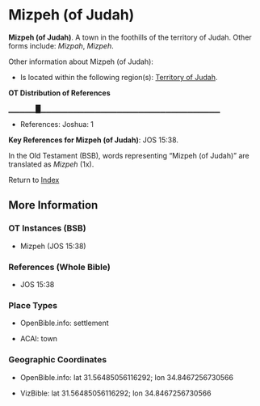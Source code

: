 # Mizpeh (of Judah)
**Mizpeh (of Judah)**. 
A town in the foothills of the territory of Judah. 
Other forms include: 
*Mizpah*, *Mizpeh*. 




Other information about Mizpeh (of Judah):


* Is located within the following region(s): 
[Territory of Judah](TerritoryOfJudah.md). 


**OT Distribution of References**

▁▁▁▁▁█▁▁▁▁▁▁▁▁▁▁▁▁▁▁▁▁▁▁▁▁▁▁▁▁▁▁▁▁▁▁▁▁▁
* References: Joshua: 1



**Key References for Mizpeh (of Judah)**: 
JOS 15:38. 


In the Old Testament (BSB), words representing “Mizpeh (of Judah)” are translated as 
*Mizpeh* (1x). 




Return to [Index](00-Index.md)

## More Information

### OT Instances (BSB)

* Mizpeh (JOS 15:38)



### References (Whole Bible)

* JOS 15:38


### Place Types

* OpenBible.info: settlement

* ACAI: town



### Geographic Coordinates

* OpenBible.info: lat 31.56485056116292; lon 34.8467256730566

* VizBible: lat 31.56485056116292; lon 34.8467256730566




